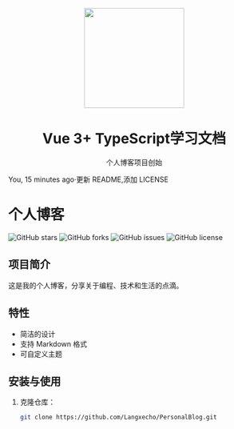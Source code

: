 <p align="center">
  <img src="https://www.helloimg.com/i/2024/09/24/66f29dc437a04.jpg" style="width:200px;" />
</p>

<h1 align="center">Vue 3+ TypeScript学习文档</h1>

<p align="center">
  个人博客项目创始
</p>

<p>
  You, 15 minutes ago·更新 README,添加 LICENSE
</p>

# 个人博客

![GitHub stars](https://img.shields.io/github/stars/Langxecho/PersonalBlog?style=social)
![GitHub forks](https://img.shields.io/github/forks/Langxecho/PersonalBlog?style=social)
![GitHub issues](https://img.shields.io/github/issues/Langxecho/PersonalBlog)
![GitHub license](https://img.shields.io/github/license/Langxecho/PersonalBlog)

## 项目简介

这是我的个人博客，分享关于编程、技术和生活的点滴。

## 特性

- 简洁的设计
- 支持 Markdown 格式
- 可自定义主题

## 安装与使用

1. 克隆仓库：
   ```bash
   git clone https://github.com/Langxecho/PersonalBlog.git
   ```
